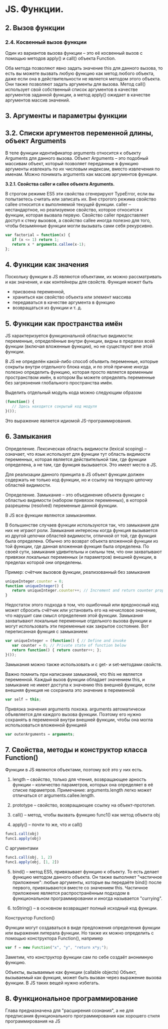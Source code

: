 # JS. Функции.

## 2. Вызов функции

### 2.4. Косвенный вызов функции

Один из вариантов вызова функции – это её косвенный вызов с помощью методов apply() и call() объекта Function.

Оба метода позволяют явно задать значение this для данного вызова, то есть вы можете вызвать любую функцию как метод любого объекта, даже если она в действительности не является методом этого объекта. Они также позволяют задать аргументы для вызова. Метод call() использует свой собственный список аргументов в качестве аргументов заданной функции, а метод apply() ожидает в качестве аргументов массив значений.

## 3. Аргументы и параметры функции

## 3.2. Списки аргументов переменной длины, объект Arguments

В теле функции идентификатор arguments относится к объекту Arguments для данного вызова. Объект Arguments – это подобный массивам объект, который позволяет переданные в функцию аргументы извлекать по их числовым индексам, вместо извлечения по именам. Можно понимать arguments как массив аргументов функции.

__3.2.1. Свойства caller и callee объекта Arguments.__

В строгом режиме ES5 эти свойства сгенерируют TypeError, если вы попытаетесь считать или записать их. Вне строгого режима свойство callee относится к выполняемой текущей функции. caller – нестандартное, но реализуемое свойство, которое относится к функции, которая вызвала первую. Свойство caller предоставляет доступ к стеку вызовов, а свойство callee иногда полезно для того, чтобы безымянные функции могли вызывать сами себя рекурсивно.

```js
var factorial = function(x) {
   if (x <= 1) return 1;
   return x * arguments.callee(x-1);
};
```

## 4. Функции как значения

Поскольку функции в JS являются объектами, их можно рассматривать и как значения, и как контейнеры для свойств. Функция может быть 

* присвоена переменной,
* храниться как свойство объекта или элемент массива
* передаваться в качестве аргумента в функцию
* возвращаться из функции и т. д. 

## 5. Функции как пространства имён

JS характеризуется функциональной областью видимости: переменные, определённые внутри функции, видны в пределах всей функции (включая вложенные функции), но не существуют вне этой функции. 

В JS не определён какой-либо способ объявить переменные, которые сокрыты внутри отдельного блока кода, и по этой причине иногда полезно определить функцию, которая просто является временным пространством имён, в котором Вы можете определять переменные без загрязнения глобального пространства имён.

Выделить отдельный модуль кода можно следующим образом

```js
(function() { 
   // Здесь находится сокрытый код модуля
}()); 
```

Это выражение является идиомой JS-программирования.

## 6. Замыкания

Определение. Лексическая область видимости (lexical scoping) – означает, что язык использует для функции тут область видимости переменных, которая является действительной там, где функции определена, а не там, где функция вызывается. Это имеет место в JS.

Для реализации данного принципа в JS объект функции должен содержать не только код функции, но и ссылку на текущую цепочку областей видимости.

Определение. Замыкание – это объединение объекта функции с областью видимости (набором привязок переменных), в которой разрешены (resolved) переменные данной функции. 

В JS все функции являются замыканиями. 

В большинстве случаев функции используются так, что замыкания для них не играют роли. Замыкания интересны когда функция вызывается из другой цепочки областей видимости, отличной от той, где функция была определена. Обычно это возврат объекта вложенной функции из той функции, где данная вложенная функция была определена. По своей сути, замыкания удивительны и сильны тем, что они захватывают привязки локальных переменных (и параметров) внешней функции, в пределах которой они определены.

Пример: счётчик вызовов функции, реализованный без замыкания

```js
uniqueInteger.counter = 0;
function uniqueInteger() {
   return uniqueInteger.counter++; // Increment and return counter property
}
```

Недостаток этого подхода в том, что ошибочный или вредоносный код может сбросить счётчик или установить его на нечисловое значение, что нарушит сам смысл определения этой функции.
Замыкания захватывают локальные переменные отдельного вызова функции и могут использовать эти переменные как закрытое состояние. Вот переписанная функция с замыканием:

```js
var uniqueInteger = (function() { // Define and invoke
   var counter = 0; // Private state of function below
   return function() { return counter++; };
}());
```

Замыкания можно также использовать и с get- и set-методами свойств.

Важно помнить при написании замыканий, что this не является переменной. Каждый вызов функции обладает значением this, и замыкание не имеет доступа к значению this внешней функции, если внешняя функция не сохранила это значение в переменной

```js
var self = this; 
```

Привязка значения arguments похожа. arguments автоматически объявляется для каждого вызова функции. Поэтому его нужно сохранять в переменной внутри внешней функции, чтобы она могла использоваться вложенной функцией

```js
var outerArguments = arguments; 
```

## 7. Свойства, методы и конструктор класса Function()

Функции в JS являются объектами, поэтому всё это у них есть.

1) length – свойство, только для чтения, возвращающее арность функции – количество параметров, которых она определяет в её списке параметров.
Примечание: arguments.length легко может отличаться от arguments.callee.length. 

2) prototype – свойство, возвращающее ссылку на объект-прототип.

3) call() – метод, чтобы вызвать функцию func1() как метод объекта obj
4) apply() – почти то же, что и call()

```js
func1.call(obj)
func1.apply(obj)
```

С аргументами

```js
func1.call(obj, 1, 2)
func1.apply(obj, [1, 2])
```

5) bind() – метод ES5, привязывает функцию к объекту. То есть делает функцию методом данного объекта. Он также выполняет "частичное приложение": любые аргументы, которые вы передаёте bind() после первого, привязываются вместе со значением this. Частичное приложение является распространённым подходом в функциональном программировании и иногда называется "currying".

6) toString() – в основном возвращает полный исходный код функции.

Конструктор Function()

Функции могут создаваться в виде предложения определения функции или выражения литерала функции. Но также их можно определить с помощью конструктора Function(), например

```js
var f = new Function("x", "y", "return x*y;");
```

Заметим, что конструктор функции сам по себе создаёт анонимную функцию.

Объекты, вызываемые как функции (callable objects)
Объект, вызываемый как функция, может быть вызван через выражение вызова функции.
В JS таких вещей нужно избегать.

## 8. Функциональное программирование

Глава предназначена для "расширения сознания", а не для предписания функционального программирования как хорошего стиля программирования на JS
